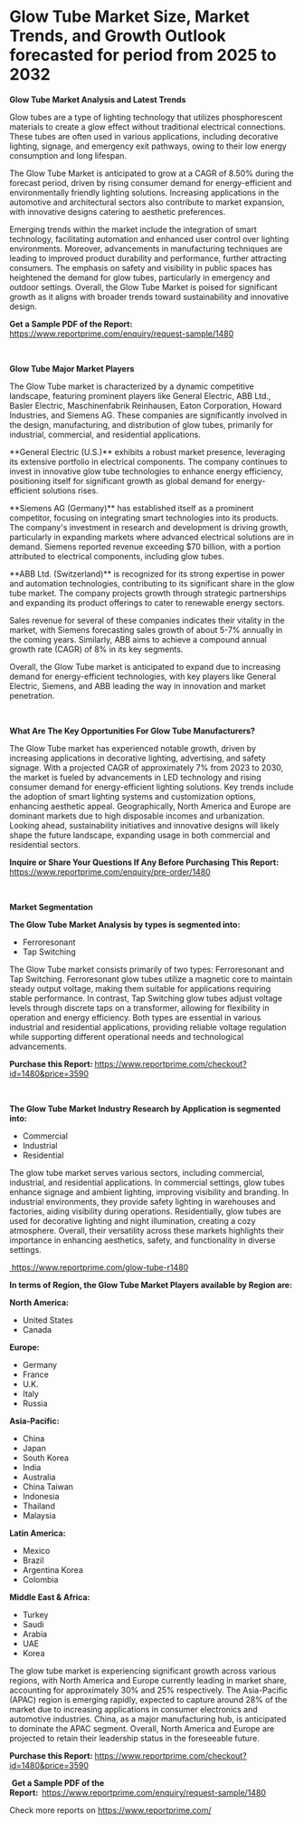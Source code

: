 <p><h1>Glow Tube Market Size, Market Trends, and Growth Outlook forecasted for period from 2025 to 2032</h1></p><p><strong>Glow Tube Market Analysis and Latest Trends</strong></p>
<p><p>Glow tubes are a type of lighting technology that utilizes phosphorescent materials to create a glow effect without traditional electrical connections. These tubes are often used in various applications, including decorative lighting, signage, and emergency exit pathways, owing to their low energy consumption and long lifespan. </p><p>The Glow Tube Market is anticipated to grow at a CAGR of 8.50% during the forecast period, driven by rising consumer demand for energy-efficient and environmentally friendly lighting solutions. Increasing applications in the automotive and architectural sectors also contribute to market expansion, with innovative designs catering to aesthetic preferences. </p><p>Emerging trends within the market include the integration of smart technology, facilitating automation and enhanced user control over lighting environments. Moreover, advancements in manufacturing techniques are leading to improved product durability and performance, further attracting consumers. The emphasis on safety and visibility in public spaces has heightened the demand for glow tubes, particularly in emergency and outdoor settings. Overall, the Glow Tube Market is poised for significant growth as it aligns with broader trends toward sustainability and innovative design.</p></p>
<p><strong>Get a Sample PDF of the Report:&nbsp;</strong> <a href="https://www.reportprime.com/enquiry/request-sample/1480?utm_campaign=3027&utm_medium=2&utm_source=Github&utm_content=ia&utm_term=18032025&utm_id=glow-tube">https://www.reportprime.com/enquiry/request-sample/1480</a></p>
<p>&nbsp;</p>
<p><strong>Glow Tube Major Market Players</strong></p>
<p><p>The Glow Tube market is characterized by a dynamic competitive landscape, featuring prominent players like General Electric, ABB Ltd., Basler Electric, Maschinenfabrik Reinhausen, Eaton Corporation, Howard Industries, and Siemens AG. These companies are significantly involved in the design, manufacturing, and distribution of glow tubes, primarily for industrial, commercial, and residential applications.</p><p>**General Electric (U.S.)** exhibits a robust market presence, leveraging its extensive portfolio in electrical components. The company continues to invest in innovative glow tube technologies to enhance energy efficiency, positioning itself for significant growth as global demand for energy-efficient solutions rises.</p><p>**Siemens AG (Germany)** has established itself as a prominent competitor, focusing on integrating smart technologies into its products. The company's investment in research and development is driving growth, particularly in expanding markets where advanced electrical solutions are in demand. Siemens reported revenue exceeding $70 billion, with a portion attributed to electrical components, including glow tubes.</p><p>**ABB Ltd. (Switzerland)** is recognized for its strong expertise in power and automation technologies, contributing to its significant share in the glow tube market. The company projects growth through strategic partnerships and expanding its product offerings to cater to renewable energy sectors.</p><p>Sales revenue for several of these companies indicates their vitality in the market, with Siemens forecasting sales growth of about 5-7% annually in the coming years. Similarly, ABB aims to achieve a compound annual growth rate (CAGR) of 8% in its key segments.</p><p>Overall, the Glow Tube market is anticipated to expand due to increasing demand for energy-efficient technologies, with key players like General Electric, Siemens, and ABB leading the way in innovation and market penetration.</p></p>
<p>&nbsp;</p>
<p><strong>What Are The Key Opportunities For Glow Tube Manufacturers?</strong></p>
<p><p>The Glow Tube market has experienced notable growth, driven by increasing applications in decorative lighting, advertising, and safety signage. With a projected CAGR of approximately 7% from 2023 to 2030, the market is fueled by advancements in LED technology and rising consumer demand for energy-efficient lighting solutions. Key trends include the adoption of smart lighting systems and customization options, enhancing aesthetic appeal. Geographically, North America and Europe are dominant markets due to high disposable incomes and urbanization. Looking ahead, sustainability initiatives and innovative designs will likely shape the future landscape, expanding usage in both commercial and residential sectors.</p></p>
<p><strong>Inquire or Share Your Questions If Any Before Purchasing This Report:</strong> <a href="https://www.reportprime.com/enquiry/pre-order/1480?utm_campaign=3027&utm_medium=2&utm_source=Github&utm_content=ia&utm_term=18032025&utm_id=glow-tube">https://www.reportprime.com/enquiry/pre-order/1480</a></p>
<p>&nbsp;</p>
<p><strong>Market Segmentation</strong></p>
<p><strong>The Glow Tube Market Analysis by types is segmented into:</strong></p>
<p><ul><li>Ferroresonant</li><li>Tap Switching</li></ul></p>
<p><p>The Glow Tube market consists primarily of two types: Ferroresonant and Tap Switching. Ferroresonant glow tubes utilize a magnetic core to maintain steady output voltage, making them suitable for applications requiring stable performance. In contrast, Tap Switching glow tubes adjust voltage levels through discrete taps on a transformer, allowing for flexibility in operation and energy efficiency. Both types are essential in various industrial and residential applications, providing reliable voltage regulation while supporting different operational needs and technological advancements.</p></p>
<p><strong>Purchase this Report:&nbsp;</strong><a href="https://www.reportprime.com/checkout?id=1480&price=3590&utm_campaign=3027&utm_medium=2&utm_source=Github&utm_content=ia&utm_term=18032025&utm_id=glow-tube">https://www.reportprime.com/checkout?id=1480&price=3590</a></p>
<p>&nbsp;</p>
<p><strong>The Glow Tube Market Industry Research by Application is segmented into:</strong></p>
<p><ul><li>Commercial</li><li>Industrial</li><li>Residential</li></ul></p>
<p><p>The glow tube market serves various sectors, including commercial, industrial, and residential applications. In commercial settings, glow tubes enhance signage and ambient lighting, improving visibility and branding. In industrial environments, they provide safety lighting in warehouses and factories, aiding visibility during operations. Residentially, glow tubes are used for decorative lighting and night illumination, creating a cozy atmosphere. Overall, their versatility across these markets highlights their importance in enhancing aesthetics, safety, and functionality in diverse settings.</p></p>
<p><a href="https://www.reportprime.com/glow-tube-r1480?utm_campaign=3027&utm_medium=2&utm_source=Github&utm_content=ia&utm_term=18032025&utm_id=glow-tube">&nbsp;https://www.reportprime.com/glow-tube-r1480</a></p>
<p><strong>In terms of Region, the Glow Tube Market Players available by Region are:</strong></p>
<p>
    <p> <strong> North America: </strong>
        <ul>
            <li>United States</li>
            <li>Canada</li>
        </ul>
        </p> 
    <p> <strong> Europe: </strong>
        <ul>
            <li>Germany</li>
            <li>France</li>
            <li>U.K.</li>
            <li>Italy</li>
            <li>Russia</li>
        </ul>
        </p> 
    <p> <strong> Asia-Pacific: </strong>
        <ul>
            <li>China</li>
            <li>Japan</li>
            <li>South Korea</li>
            <li>India</li>
            <li>Australia</li>
            <li>China Taiwan</li>
            <li>Indonesia</li>
            <li>Thailand</li>
            <li>Malaysia</li>
        </ul>
        </p> 
    <p> <strong> Latin America: </strong>
        <ul>
            <li>Mexico</li>
            <li>Brazil</li>
            <li>Argentina Korea</li>
            <li>Colombia</li>
        </ul>
        </p> 
    <p> <strong> Middle East & Africa: </strong>
        <ul>
            <li>Turkey</li>
            <li>Saudi</li>
            <li>Arabia</li>
            <li>UAE</li>
            <li>Korea</li>
        </ul>
    </p>
    </p>
<p><p>The glow tube market is experiencing significant growth across various regions, with North America and Europe currently leading in market share, accounting for approximately 30% and 25% respectively. The Asia-Pacific (APAC) region is emerging rapidly, expected to capture around 28% of the market due to increasing applications in consumer electronics and automotive industries. China, as a major manufacturing hub, is anticipated to dominate the APAC segment. Overall, North America and Europe are projected to retain their leadership status in the foreseeable future.</p></p>
<p><strong>Purchase this Report: </strong><a href="https://www.reportprime.com/checkout?id=1480&price=3590&utm_campaign=3027&utm_medium=2&utm_source=Github&utm_content=ia&utm_term=18032025&utm_id=glow-tube">https://www.reportprime.com/checkout?id=1480&price=3590</a></p>
<p>&nbsp;<strong>Get a Sample PDF of the Report:&nbsp;&nbsp;</strong><a href="https://www.reportprime.com/enquiry/request-sample/1480?utm_campaign=3027&utm_medium=2&utm_source=Github&utm_content=ia&utm_term=18032025&utm_id=glow-tube">https://www.reportprime.com/enquiry/request-sample/1480</a></p>
<p><strong></strong></p>
<p>Check more reports on <a href="https://www.reportprime.com/?utm_campaign=3027&utm_medium=2&utm_source=Github&utm_content=ia&utm_term=18032025&utm_id=glow-tube">https://www.reportprime.com/</a></p>
